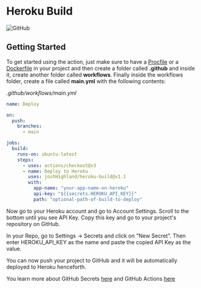 # Heroku Build

![GitHub](https://img.shields.io/github/license/AkhileshNS/heroku-deploy.svg)

## Getting Started

To get started using the action, just make sure to have a [Procfile](https://devcenter.heroku.com/articles/getting-started-with-nodejs#define-a-procfile) or a [Dockerfile](https://docs.docker.com/engine/reference/builder/) in your project and then create a folder called **.github** and inside it, create another folder called **workflows**. Finally inside the workflows folder, create a file called **main.yml** with the following contents:

_.github/workflows/main.yml_

```yaml
name: Deploy

on:
  push:
    branches:
      - main

jobs:
  build:
    runs-on: ubuntu-latest
    steps:
      - uses: actions/checkout@v3
      - name: Deploy to Heroku
        uses: joshHighland/heroku-build@v1.1
        with:
          app-name: "your-app-name-on-heroku"
          api-key: "${{secrets.HEROKU_API_KEY}}"
          path: "optional-path-of-build-to-deploy"
```

Now go to your Heroku account and go to Account Settings. Scroll to the bottom until you see API Key. Copy this key and go to your project's repository on GitHub.

In your Repo, go to Settings -> Secrets and click on "New Secret". Then enter HEROKU_API_KEY as the name and paste the copied API Key as the value.

You can now push your project to GitHub and it will be automatically deployed to Heroku henceforth.

You learn more about GitHub Secrets [here](https://docs.github.com/en/actions/configuring-and-managing-workflows/creating-and-storing-encrypted-secrets) and GitHub Actions [here](https://docs.github.com/en/actions)
